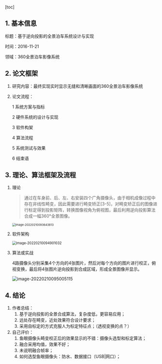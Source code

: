 [toc]

## 1. 基本信息

标题：基于逆向投影的全景泊车系统设计与实现

时间：2016-11-21

领域：360全景泊车影像系统

## 2. 论文框架

1. 研究内容：最终实现实时显示无缝和清晰画面的360全景泊车影像系统

2. 论文流程：

   1 系统方案与指标

   2 硬件系统的设计与实现

   3 软件构架

   4 算法流程

   5 系统测试与效果

   6 结束语

## 3. 理论、算法框架及流程

1. 理论

   > 通过在车身前、后、左、右安装四个广角摄像头，由于相机成像过程中存在非线性畸变，因此需要进行畸变矫正[3-5]，对畸变矫正后的图像进行标定得到投影矩阵，转换图像视角为俯视图，最后利用逆向投影算法合成一幅360°全景图像。

   <img src="/home/pikachu/.config/Typora/typora-user-images/image-20220210093643813.png" alt="image-20220210093643813" style="zoom:67%;" />

2. 软件架构

   <img src="/home/pikachu/.config/Typora/typora-user-images/image-20220210094901032.png" alt="image-20220210094901032" style="zoom:80%;" />

3. 算法或实战

   4路摄像头分别采集4个方向的4张图片，然后对每个方向的图片进行校正，俯视变换，最后将4张图片逆向投影到合成区域，形成全景图像并显示。

   ![image-20220210095005115](/home/pikachu/.config/Typora/typora-user-images/image-20220210095005115.png)

## 4. 结论

1. 作者总结：
   1. 基于逆向投影的全景合成算法，复杂度低，更容易应用；
   2. 远处存在畸变，近处效果符合设计要求；
   3. 采用自标定的方式克服人为标定特征点；（透视变换的点？）
2. 自己评价：
   1. 鱼眼摄像头畸变校正后的效果显示的不错：摄像头选型和标定算法；
   2. 融合采用均值，效果不好；
   3. 未说明融合帧率；
   4. 如何选型鱼眼摄像头：防水、数据接口（USB|网口）；　